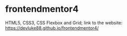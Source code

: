 # frontendmentor4
HTML5, CSS3, CSS Flexbox and Grid; link to the website: https://devluke88.github.io/frontendmentor4/
